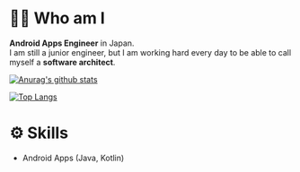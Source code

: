 # 🙋‍♂️ Who am I
**Android Apps Engineer** in Japan.    
I am still a junior engineer, but I am working hard every day to be able to call myself a **software architect**.

[![Anurag's github stats](https://github-readme-stats.vercel.app/api?username=Kaito-Dogi&count_private=true&show_icons=true)](https://github.com/anuraghazra/github-readme-stats)


[![Top Langs](https://github-readme-stats.vercel.app/api/top-langs/?username=Kaito-Dogi&layout=compact&hide=HTML,CSS,MAKEFILE,shell&langs_count=20)](https://github.com/anuraghazra/github-readme-stats)

# :gear: Skills
- Android Apps (Java, Kotlin)
